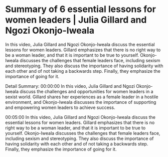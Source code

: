 # Summary of 6 essential lessons for women leaders | Julia Gillard and Ngozi Okonjo-Iweala

In this video, Julia Gillard and Ngozi Okonjo-Iweala discuss the essential lessons for women leaders. Gillard emphasizes that there is no right way to be a woman leader, and that it is important to be true to yourself. Okonjo-Iweala discusses the challenges that female leaders face, including sexism and stereotyping. They also discuss the importance of having solidarity with each other and of not taking a backwards step. Finally, they emphasize the importance of going for it.

Detail Summary: 
00:00:00
In this video, Julia Gillard and Ngozi Okonjo-Iweala discuss the challenges and opportunities for women leaders in a sexist world. Gillard shares her experiences as a female leader in a hostile environment, and Okonjo-Iweala discusses the importance of supporting and empowering women leaders to achieve success.

00:05:00
In this video, Julia Gillard and Ngozi Okonjo-Iweala discuss the essential lessons for women leaders. Gillard emphasizes that there is no right way to be a woman leader, and that it is important to be true to yourself. Okonjo-Iweala discusses the challenges that female leaders face, including sexism and stereotyping. They also discuss the importance of having solidarity with each other and of not taking a backwards step. Finally, they emphasize the importance of going for it.

